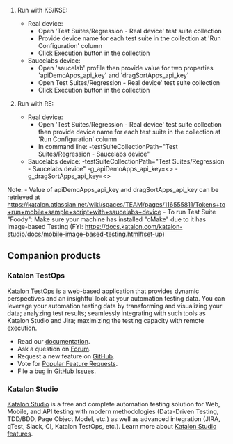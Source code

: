 
1. Run with KS/KSE: 
	- Real device: 
	   + Open 'Test Suites/Regression - Real device' test suite collection
	   + Provide device name for each test suite in the collection at 'Run Configuration' column 
	   + Click Execution button in the collection
	- Saucelabs device: 
	   + Open 'saucelab' profile then provide value for two properties 'apiDemoApps_api_key' and 'dragSortApps_api_key'
	   + Open Test Suites/Regression - Real device' test suite collection
	   + Click Execution button in the collection
	
2. Run with RE:
	- Real device: 
	   + Open 'Test Suites/Regression - Real device' test suite collection then provide device name for each test suite in the collection at 'Run Configuration' column 
	   + In command line: -testSuiteCollectionPath="Test Suites/Regression - Saucelabs device"
	- Saucelabs device: -testSuiteCollectionPath="Test Suites/Regression - Saucelabs device" -g_apiDemoApps_api_key=<> -g_dragSortApps_api_key=<>
	
Note: - Value of apiDemoApps_api_key and dragSortApps_api_key can be retrieved at https://katalon.atlassian.net/wiki/spaces/TEAM/pages/116555811/Tokens+to+run+mobile+sample+script+with+saucelabs+device
      - To run Test Suite "Foody": Make sure your machine has installed "cMake" due to it has Image-based Testing (FYI: https://docs.katalon.com/katalon-studio/docs/mobile-image-based-testing.html#set-up)

## Companion products

### Katalon TestOps

[Katalon TestOps](https://analytics.katalon.com) is a web-based application that provides dynamic perspectives and an insightful look at your automation testing data. You can leverage your automation testing data by transforming and visualizing your data; analyzing test results; seamlessly integrating with such tools as Katalon Studio and Jira; maximizing the testing capacity with remote execution.

* Read our [documentation](https://docs.katalon.com/katalon-analytics/docs/overview.html).
* Ask a question on [Forum](https://forum.katalon.com/categories/katalon-analytics).
* Request a new feature on [GitHub](CONTRIBUTING.md).
* Vote for [Popular Feature Requests](https://github.com/katalon-analytics/katalon-analytics/issues?q=is%3Aopen+is%3Aissue+label%3Afeature-request+sort%3Areactions-%2B1-desc).
* File a bug in [GitHub Issues](https://github.com/katalon-analytics/katalon-analytics/issues).

### Katalon Studio
[Katalon Studio](https://www.katalon.com) is a free and complete automation testing solution for Web, Mobile, and API testing with modern methodologies (Data-Driven Testing, TDD/BDD, Page Object Model, etc.) as well as advanced integration (JIRA, qTest, Slack, CI, Katalon TestOps, etc.). Learn more about [Katalon Studio features](https://www.katalon.com/features/).

